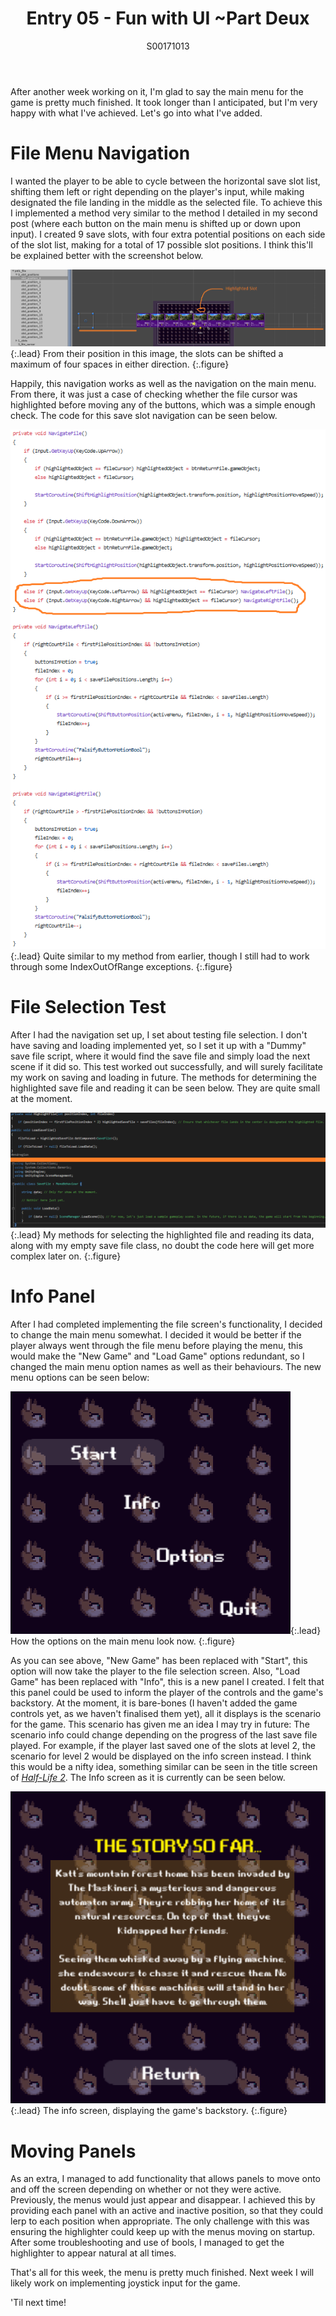 ﻿---
layout: post
title: Entry 05 - Fun with UI ~Part Deux
description: >
  My fifth post, with an update on the main menu UI.
author: S00171013
---

After another week working on it, I'm glad to say the main menu for the game is pretty much finished.
It took longer than I anticipated, but I'm very happy with what I've achieved. Let's go into what I've added.

# File Menu Navigation

I wanted the player to be able to cycle between the horizontal save slot list, shifting them left or right 
depending on the player's input, while making designated the file landing in the middle as the selected file.
To achieve this I implemented a method very similar to the method I detailed in my second post (where each button
on the main menu is shifted up or down upon input). I created 9 save slots, with four extra potential positions
on each side of the slot list, making for a total of 17 possible slot positions. I think this'll be explained better
with the screenshot below.

![Slot Positions](/assets/img/post_images/jack_images/week-5-slot-positions.png){:.lead}
From their position in this image, the slots can be shifted a maximum of four spaces in either direction.
{:.figure}

Happily, this navigation works as well as the navigation on the main menu. From there, it was just a case of checking 
whether the file cursor was highlighted before moving any of the buttons, which was a simple enough check.
The code for this save slot navigation can be seen below.

![Slot Navigation Code](/assets/img/post_images/jack_images/week-5-file-navigation-code.png){:.lead}
Quite similar to my method from earlier, though I still had to work through some IndexOutOfRange exceptions.
{:.figure}

# File Selection Test

After I had the navigation set up, I set about testing file selection. I don't have saving and loading implemented yet,
so I set it up with a "Dummy" save file script, where it would find the save file and simply load the next scene if it 
did so. This test worked out successfully, and will surely facilitate my work on saving and loading in future. The methods
for determining the highlighted save file and reading it can be seen below. They are quite small at the moment.

![File Methods](/assets/img/post_images/jack_images/week-5-file-methods.png){:.lead}
My methods for selecting the highlighted file and reading its data, along with my empty save file class, no doubt the code here will get more complex later on.
{:.figure}

# Info Panel

After I had completed implementing the file screen's functionality, I decided to change the main menu somewhat. I decided
it would be better if the player always went through the file menu before playing the menu, this would make the 
"New Game" and "Load Game" options redundant, so I changed the main menu option names as well as their behaviours.
The new menu options can be seen below:

![File Methods](/assets/img/post_images/jack_images/week-5-new-menu-options.png){:.lead}
How the options on the main menu look now.
{:.figure}

As you can see above, "New Game" has been replaced with "Start", this option will now take the player to the 
file selection screen. Also, "Load Game" has been replaced with "Info", this is a new panel I created. I felt that
this panel could be used to inform the player of the controls and the game's backstory. At the moment, it is 
bare-bones (I haven't added the game controls yet, as we haven't finalised them yet), all it displays is the scenario
for the game. This scenario has given me an idea I may try in future: The scenario info could change depending on the
progress of the last save file played. For example, if the player last saved one of the slots at level 2, the scenario
for level 2 would be displayed on the info screen instead. I think this would be a nifty idea, something similar can be
seen in the title screen of [_Half-Life 2_](https://en.wikipedia.org/wiki/Half-Life_2). The Info screen as it is 
currently can be seen below.

![Info Screen](/assets/img/post_images/jack_images/week-5-info-screen.png){:.lead}
The info screen, displaying the game's backstory.
{:.figure}

# Moving Panels

As an extra, I managed to add functionality that allows panels to move onto and off the screen depending on whether
or not they were active. Previously, the menus would just appear and disappear. I achieved this by providing each 
panel with an active and inactive position, so that they could lerp to each position when appropriate. The only 
challenge with this was ensuring the highlighter could keep up with the menus moving on startup. After some 
troubleshooting and use of bools, I managed to get the highlighter to appear natural at all times.

That's all for this week, the menu is pretty much finished. Next week I will likely work on implementing joystick input 
for the game.

'Til next time!